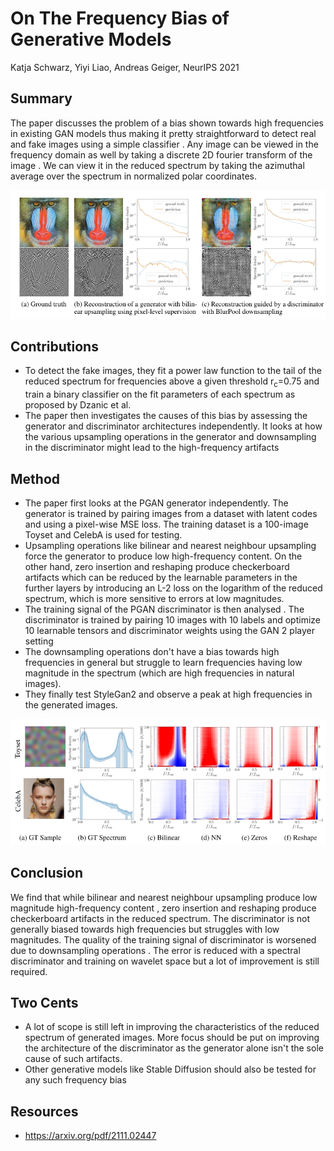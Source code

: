 # On The Frequency Bias of Generative Models
 Katja Schwarz, 
 Yiyi Liao,
 Andreas Geiger,
 NeurIPS 2021

 ## Summary
 The paper discusses the problem of a bias shown towards high frequencies in existing GAN models thus making it pretty straightforward to detect real and fake images using a simple classifier . Any image can be viewed in the frequency domain as well by taking a discrete 2D fourier transform of the image . We can view it in the reduced spectrum by taking the azimuthal average over the spectrum in normalized polar coordinates.

 <img src='../images/baboon.png'>


 ## Contributions
 * To detect the fake images, they fit a power law function to the tail of the reduced spectrum for frequencies above a given threshold r<sub>c</sub>=0.75 and train a binary classifier on the fit parameters of each spectrum as proposed by Dzanic et al. 
 * The paper then investigates the causes of this bias by assessing the generator and discriminator architectures independently. It looks at how the various upsampling operations in the generator and downsampling in the discriminator might lead to the high-frequency artifacts



 ## Method
 * The paper first looks at the PGAN  generator independently. The generator is trained by pairing images from a dataset with latent codes and using a pixel-wise MSE loss. The training dataset is a 100-image Toyset and CelebA is used for testing.
 * Upsampling operations like bilinear  and nearest neighbour upsampling force the generator to produce low high-frequency content. On the other hand, zero insertion and reshaping produce checkerboard artifacts which can be reduced by the learnable parameters in the further layers by introducing an L-2 loss on the logarithm of the reduced spectrum,  which is more sensitive to errors at low magnitudes. 
 * The training signal of the PGAN discriminator is then analysed . The discriminator is trained by pairing 10 images with 10 labels and optimize 10 learnable tensors and discriminator weights using the GAN 2 player setting
 * The downsampling operations don't have a bias towards high frequencies in general but struggle to learn frequencies having low magnitude in the spectrum (which are high frequencies in natural images).
* They finally test StyleGan2 and observe a peak at high frequencies in the generated images.
  

<img src='../images/spectrum.png'>
  

## Conclusion
We find that while bilinear and nearest neighbour upsampling produce low magnitude high-frequency content , zero insertion and reshaping produce checkerboard artifacts in the reduced spectrum. The discriminator is not generally biased towards high frequencies but struggles with low magnitudes. The quality of the training signal of discriminator is worsened due to downsampling operations . The error is reduced with a spectral discriminator and training on wavelet space but a lot of improvement is still required.

## Two Cents
* A lot of scope is still left in improving the characteristics of the reduced spectrum of generated images. More focus should be put on improving the architecture of the discriminator as the generator alone isn't the sole cause of such artifacts.
* Other generative models like Stable Diffusion should also be tested for any such frequency bias

## Resources
- https://arxiv.org/pdf/2111.02447 



 
 